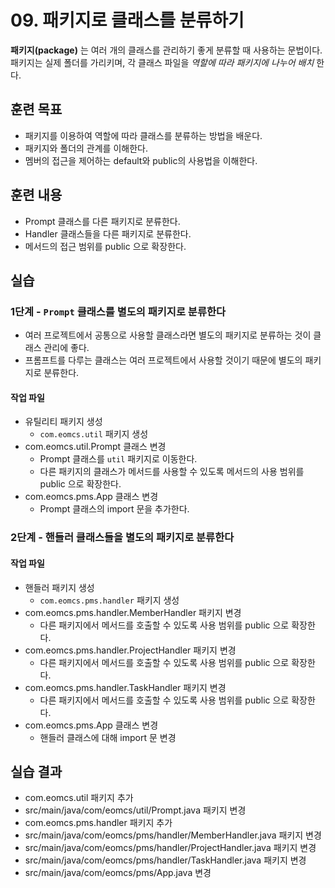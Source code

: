 # 09. 패키지로 클래스를 분류하기

**패키지(package)** 는 여러 개의 클래스를 관리하기 좋게 분류할 때 사용하는 문법이다.
패키지는 실제 폴더를 가리키며, 각 클래스 파일을 *역할에 따라 패키지에 나누어 배치* 한다.

## 훈련 목표

- 패키지를 이용하여 역할에 따라 클래스를 분류하는 방법을 배운다.
- 패키지와 폴더의 관계를 이해한다.
- 멤버의 접근을 제어하는 default와 public의 사용법을 이해한다.

## 훈련 내용

- Prompt 클래스를 다른 패키지로 분류한다.
- Handler 클래스들을 다른 패키지로 분류한다.
- 메서드의 접근 범위를 public 으로 확장한다.

## 실습

### 1단계 - `Prompt` 클래스를 별도의 패키지로 분류한다

- 여러 프로젝트에서 공통으로 사용할 클래스라면 별도의 패키지로 분류하는 것이 클래스 관리에 좋다.
- 프롬프트를 다루는 클래스는 여러 프로젝트에서 사용할 것이기 때문에 별도의 패키지로 분류한다.

#### 작업 파일

- 유틸리티 패키지 생성
  - `com.eomcs.util` 패키지 생성
- com.eomcs.util.Prompt 클래스 변경
  - Prompt 클래스를 `util` 패키지로 이동한다.
  - 다른 패키지의 클래스가 메서드를 사용할 수 있도록 메서드의 사용 범위를 public 으로 확장한다.
- com.eomcs.pms.App 클래스 변경
  - Prompt 클래스의 import 문을 추가한다.

### 2단계 - 핸들러 클래스들을 별도의 패키지로 분류한다

#### 작업 파일

- 핸들러 패키지 생성
    - `com.eomcs.pms.handler` 패키지 생성
- com.eomcs.pms.handler.MemberHandler 패키지 변경
  - 다른 패키지에서 메서드를 호출할 수 있도록 사용 범위를 public 으로 확장한다.
- com.eomcs.pms.handler.ProjectHandler 패키지 변경
  - 다른 패키지에서 메서드를 호출할 수 있도록 사용 범위를 public 으로 확장한다.
- com.eomcs.pms.handler.TaskHandler 패키지 변경
  - 다른 패키지에서 메서드를 호출할 수 있도록 사용 범위를 public 으로 확장한다.
- com.eomcs.pms.App 클래스 변경
    - 핸들러 클래스에 대해 import 문 변경

## 실습 결과

- com.eomcs.util 패키지 추가
- src/main/java/com/eomcs/util/Prompt.java 패키지 변경
- com.eomcs.pms.handler 패키지 추가
- src/main/java/com/eomcs/pms/handler/MemberHandler.java 패키지 변경
- src/main/java/com/eomcs/pms/handler/ProjectHandler.java 패키지 변경
- src/main/java/com/eomcs/pms/handler/TaskHandler.java 패키지 변경
- src/main/java/com/eomcs/pms/App.java 변경